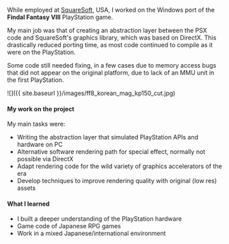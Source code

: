 While employed at [SquareSoft](https://en.wikipedia.org/wiki/Square_(video_game_company)), USA,
I worked on the Windows port of the **Findal Fantasy VIII** PlayStation game.

My main job was that of creating an abstraction layer between the PSX code and SquareSoft's graphics library, which was based on DirectX.
This drastically reduced porting time, as most code continued to compile as it were on the PlayStation.

Some code still needed fixing, in a few cases due to memory access bugs that did not appear on the original platform, due to lack of an MMU unit in the first PlayStation.

![]({{ site.baseurl }}/images/ff8_korean_mag_kp150_cut.jpg)

#### My work on the project

My main tasks were:

- Writing the abstraction layer that simulated PlayStation APIs and hardware on PC
- Alternative software rendering path for special effect, normally not possible via DirectX
- Adapt rendering code for the wild variety of graphics accelerators of the era
- Develop techniques to improve rendering quality with original (low res) assets

#### What I learned

- I built a deeper understanding of the PlayStation hardware
- Game code of Japanese RPG games
- Work in a mixed Japanese/international environment
